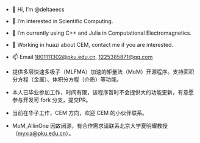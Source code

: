 - 👋 Hi, I’m @deltaeecs
- 👀 I’m interested in Scientific Computing.
- 🌱 I’m currently using C++ and Julia in Computational Electromagnetics.
- 🎫 Working in huazi about CEM, contact me if you are interested.
- 📫 Email 1801111302@pku.edu.cn, 1225385871@qq.com

- 提供多层快速多极子（MLFMA）加速的矩量法（MoM）开源程序。支持面积分方程（金属）、体积分方程（介质）等功能。 
- 本人已毕业参加工作，时间有限，该程序暂时不会提供大的功能更新，有意愿参与开发可 fork 分支，提交PR。
- 当前在华子工作，CEM 方向，欢迎 CEM 的小伙伴联系。
- MoM_AllinOne 因故闭源，有合作需求请联系北京大学夏明耀教授（myxia@pku.edu.cn）。
